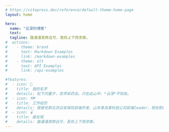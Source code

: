 ```yaml
---
# https://vitepress.dev/reference/default-theme-home-page
layout: home

hero:
  name: "云深的博客"
  text: 
  tagline: 路漫漫其修远兮，我将上下而求索。
#  actions:
#    - theme: brand
#      text: Markdown Examples
#      link: /markdown-examples
#    - theme: alt
#      text: API Examples
#      link: /api-examples

#features:
#  - icon: 👨
#    title: 我的名字
#    details: 松下问童子，言师采药去。只在此山中，*云深*不知处。
#  - icon: 🗺
#    title: 工作经历
#    details: 我曾任职北京众安保险前端开发、山东青岛某科技公司前端leader，现任职山东青岛某国企前端开发。
#  - icon: ⌛
#    title: 座右铭
#    details: 路漫漫其修远兮，吾将上下而求索。
---
```


